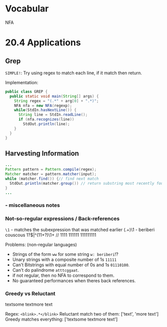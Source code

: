 # Vocabular
NFA

# 20.4 Applications

## Grep

`SIMPLE!`: Try using regex to match each line, if it match then return.

Implementation:

```java
public class GREP {
  public static void main(String[] args) {
    String regex = "(.*" + arg[0] + ".*)";
    NFA nfa = new NFA(regexp);
    while(StdIn.hasNextLine()) {
      String line = StdIn.readLine();
      if (nfa.recognizes(line))
        StdOut.println(line);
    }
  }
}
```

## Harvesting Information

```java
...
Pattern pattern = Pattern.compile(regex);
Matcher matcher = pattern.matcher(input);
while (matcher.find()) {// find next match
  StdOut.println(matcher.group()) // return substring most recently found by find.
}
...
```



### - miscellaneous notes

### Not-so-regular expressions / Back-references
`\1` - matches the subexpression that was matched earlier
(.+)\1 - beriberi couscous
1?$|^(11+?)\1+ // 1111 111111 111111111

Problems: (non-regular languages)
- Strings of the form `ww` for some string `w: beriberi`!?
- Unary strings with a composite number of 1s `11111`
- Can't Bitstrings with equal number of 0s and 1s `01110100`.
- Can't do palindrome `atttcggaat`.
- if not regular, then no NFA to correspond to them.
- No guaranteed performances when theres back references.


### Greedy vs Reluctant
<blink>text</blink>some text<blink>more text</blink>

Regex: `<blink>.*</blink>`
Reluctant match two of them: ['<blink>text</blink>', '<blink>more text</blink>']
Greedy matches everything: ['<blink>text</blink>some text<blink>more text</blink>']
